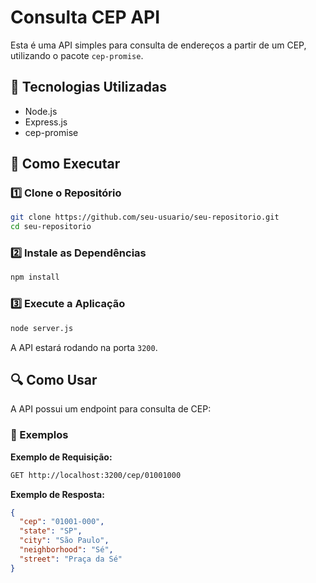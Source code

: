 # Consulta CEP API

Esta é uma API simples para consulta de endereços a partir de um CEP, utilizando o pacote `cep-promise`.

## 📌 Tecnologias Utilizadas

- Node.js
- Express.js
- cep-promise

## 🚀 Como Executar

### 1️⃣ Clone o Repositório
```sh
git clone https://github.com/seu-usuario/seu-repositorio.git
cd seu-repositorio
```

### 2️⃣ Instale as Dependências
```sh
npm install
```

### 3️⃣ Execute a Aplicação
```sh
node server.js
```
A API estará rodando na porta `3200`.

## 🔍 Como Usar

A API possui um endpoint para consulta de CEP:

### 📌 Exemplos

**Exemplo de Requisição:**
```sh
GET http://localhost:3200/cep/01001000
```

**Exemplo de Resposta:**
```json
{
  "cep": "01001-000",
  "state": "SP",
  "city": "São Paulo",
  "neighborhood": "Sé",
  "street": "Praça da Sé"
}
```

